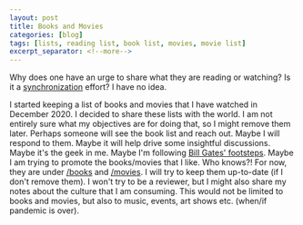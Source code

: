 ```yaml
---
layout: post
title: Books and Movies
categories: [blog]
tags: [lists, reading list, book list, movies, movie list]
excerpt_separator: <!--more-->
---
```


Why does one have an urge to share what they are reading or watching? Is it a [synchronization](https://www.youtube.com/watch?v=t-_VPRCtiUg) effort? I have no idea.<!--more-->

I started keeping a list of books and movies that I have watched in December 2020. I decided to share these lists with the world. I am not entirely sure what my objectives are for doing that, so I might remove them later. Perhaps someone will see the book list and reach out. Maybe I will respond to them. Maybe it will help drive some insightful discussions. Maybe it's the geek in me. Maybe I'm following [Bill Gates' footsteps](https://www.gatesnotes.com/Books). Maybe I am trying to promote the books/movies that I like. Who knows?! For now, they are under [/books](https://kilinco.github.io/books/) and [/movies](https://kilinco.github.io/movies/). I will try to keep them up-to-date (if I don't remove them). I won't try to be a reviewer, but I might also share my notes about the culture that I am consuming. This would not be limited to books and movies, but also to music, events, art shows etc. (when/if pandemic is over). 